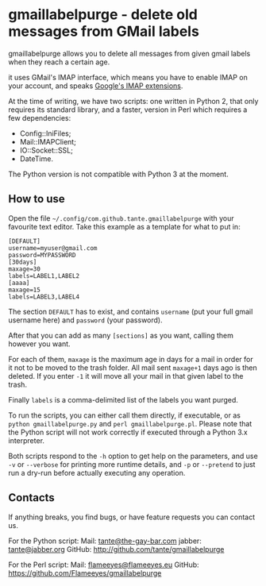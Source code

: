 gmaillabelpurge - delete old messages from GMail labels
=======================================================

gmaillabelpurge allows you to delete all messages from given gmail
labels when they reach a certain age.

it uses GMail's IMAP interface, which means you have to enable IMAP on
your account, and speaks [Google's IMAP
extensions](https://developers.google.com/google-apps/gmail/imap_extensions).

At the time of writing, we have two scripts: one written in Python 2,
that only requires its standard library, and a faster, version in Perl
which requires a few dependencies:

 - Config::IniFiles;
 - Mail::IMAPClient;
 - IO::Socket::SSL;
 - DateTime.

The Python version is not compatible with Python 3 at the moment.

How to use
----------

Open the file `~/.config/com.github.tante.gmaillabelpurge` with your
favourite text editor. Take this example as a template for what to put
in:

    [DEFAULT]
    username=myuser@gmail.com
    password=MYPASSWORD
    [30days]
    maxage=30
    labels=LABEL1,LABEL2
    [aaaa]
    maxage=15
    labels=LABEL3,LABEL4

The section `DEFAULT` has to exist, and contains `username` (put your
full gmail username here) and `password` (your password).

After that you can add as many `[sections]` as you want, calling them
however you want.

For each of them, `maxage` is the maximum age in days for a mail in
order for it not to be moved to the trash folder. All mail sent
`maxage+1` days ago is then deleted.  If you enter `-1` it will move
all your mail in that given label to the trash.

Finally `labels` is a comma-delimited list of the labels you want
purged.

To run the scripts, you can either call them directly, if executable,
or as `python gmaillabelpurge.py` and `perl
gmaillabelpurge.pl`. Please note that the Python script will not work
correctly if executed through a Python 3.x interpreter.

Both scripts respond to the `-h` option to get help on the parameters,
and use `-v` or `--verbose` for printing more runtime details, and
`-p` or `--pretend` to just run a dry-run before actually executing
any operation.

Contacts
--------

If anything breaks, you find bugs, or have feature requests you can
contact us.

For the Python script:
Mail: <tante@the-gay-bar.com>
jabber: tante@jabber.org
GitHub: http://github.com/tante/gmaillabelpurge

For the Perl script:
Mail: <flameeyes@flameeyes.eu>
GitHub: https://github.com/Flameeyes/gmaillabelpurge
